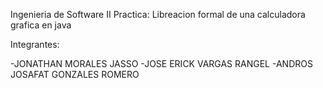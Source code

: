 Ingenieria de Software II
Practica: Libreacion formal de una calculadora grafica en java

Integrantes:

-JONATHAN MORALES JASSO
-JOSE ERICK VARGAS RANGEL
-ANDROS JOSAFAT GONZALES ROMERO
